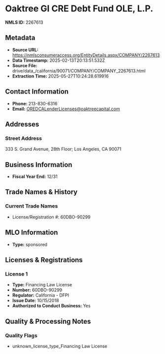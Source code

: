 # Oaktree GI CRE Debt Fund OLE, L.P.

**NMLS ID:** 2267613

## Metadata
- **Source URL:** https://nmlsconsumeraccess.org/EntityDetails.aspx/COMPANY/2267613
- **Data Timestamp:** 2025-02-13T20:13:51.532Z
- **Source File:** drive/data_/california/90071/COMPANY/COMPANY_2267613.html
- **Extraction Time:** 2025-05-27T10:24:28.619916

## Contact Information
- **Phone:** 213-830-6316
- **Email:** OREDCALenderLicenses@oaktreecapital.com

## Addresses
### Street Address
333 S. Grand Avenue, 28th Floor; Los Angeles, CA 90071

## Business Information
- **Fiscal Year End:** 12/31

## Trade Names & History
### Current Trade Names
- License/Registration #: 60DBO-90299

## MLO Information
- **Type:** sponsored

## Licenses & Registrations

### License 1
- **Type:** Financing Law License
- **Number:** 60DBO-90299
- **Regulator:** California - DFPI
- **Issue Date:** 10/15/2018
- **Authorized to Conduct Business:** Yes

## Quality & Processing Notes
### Quality Flags
- unknown_license_type_Financing Law License
